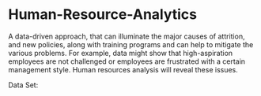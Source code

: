 # Human-Resource-Analytics

A data-driven approach, that can illuminate the major causes of attrition, and new policies, along with training programs and can help to mitigate the various problems. For example, data might show that high-aspiration employees are not challenged or employees are frustrated with a certain management style. Human resources analysis will reveal these issues. 

Data Set:
